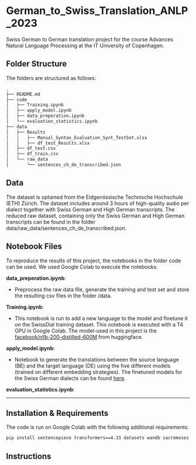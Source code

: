 # German_to_Swiss_Translation_ANLP_2023
Swiss German to German translation project for the course Advances Natural Language Processing at the IT University of Copenhagen.

## Folder Structure

The folders are structured as follows:

```bash
.
├── README.md
├── code
│   ├── Training.ipynb
│   ├── apply_model.ipynb
│   ├── data_preperation.ipynb
│   └── evaluation_statistics.ipynb
├── data
│   ├── Results
│   │   ├── Manual_Syntax_Evaluation_Synt_TestSet.xlsx
│   │   ├── df_test_Results.xlsx
│   ├── df_test.csv
│   ├── df_train.csv
│   └── raw_data
│       └── sentences_ch_de_transcribed.json
```

## Data

The dataset is optained from the Eidgenössische Technische Hochschule (ETH) Zürich.
The dataset includes around 3 hours of high-quality audio per dialect together with Swiss German and High German transcripts.
The reduced raw dataset, containing only the Swiss German and High German transcripts can be found in the folder data/raw_data/sentences_ch_de_transcribed.json.



## Notebook Files

To reproduce the results of this project, the notebooks in the folder code can be used. We used Google Colab to execute the notebooks. 

**data_preperation.ipynb**:
* Preprocess the raw data file, generate the training and test set and store the resulting csv files in the folder /data.

**Training.ipynb**:
* This notebook is run to add a new language to the model and finetune it on the SwissDial training dataset. This notebook is executed with a T4 GPU in Google Colab. The model-used in this project is the [facebook/nllb-200-distilled-600M](https://huggingface.co/facebook/nllb-200-distilled-600M) from huggingface. 

**apply_model.ipynb**:
* Notebook to generate the translations between the source language (BE) and the target language (DE) using the five different models (trained on different embedding strategies). The finetuned models for the Swiss German dialects can be found [here](https://drive.google.com/drive/folders/1Vfe1fAmGQdUWecqt2HKNxUkObRbRqfFo?usp=sharing).

**evaluation_statistics.ipynb**: 

***

## Installation & Requirements

The code is run on Google Colab with the following additional requirements:

```bash
pip install sentencepiece transformers==4.33 datasets wandb sacremoses sacrebleu -q
```

## Instructions

